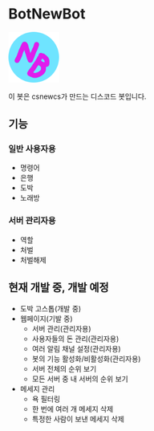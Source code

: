 # BotNewBot
<img src="./temp%20logo.png" width="20%">

이 봇은 csnewcs가 만드는 디스코드 봇입니다.

## 기능
### 일반 사용자용
- 명령어
- 은행
- 도박
- 노래방

### 서버 관리자용
- 역할
- 처벌
- 처벌해제

## 현재 개발 중, 개발 예정
-  도박 고스톱(개발 중)
-  웹페이지(기발 중)
   -  서버 관리(관리자용)
   -  사용자들의 돈 관리(관리자용)
   -  여러 알림 채널 설정(관리자용)
   -  봇의 기능 활성화/비활성화(관리자용)
   -  서버 전체의 순위 보기
   -  모든 서버 중 내 서버의 순위 보기
- 메세지 관리
  - 욕 필터링
  -  한 번에 여러 개 메세지 삭제
  -  특정한 사람이 보낸 메세지 삭제